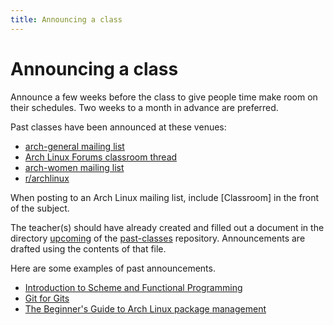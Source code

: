```yaml
---
title: Announcing a class
---
```


# Announcing a class

Announce a few weeks before the class to give people time make room on their schedules. Two weeks to a month in advance are preferred.

Past classes have been announced at these venues:

* [arch-general mailing list](https://lists.archlinux.org/listinfo/arch-general)
* [Arch Linux Forums classroom thread](https://bbs.archlinux.org/viewtopic.php?id=143671)
* [arch-women mailing list](https://lists.archlinux.org/listinfo/arch-women)
* [r/archlinux](https://www.reddit.com/r/archlinux/)

When posting to an Arch Linux mailing list, include [Classroom] in the front of the subject.

The teacher(s) should have already created and filled out a document in the directory [upcoming](https://github.com/archclassroom/past-classes/tree/master/upcoming) of the [past-classes](https://github.com/archclassroom/past-classes) repository. Announcements are drafted using the contents of that file.

Here are some examples of past announcements.

* [Introduction to Scheme and Functional Programming](https://bbs.archlinux.org/viewtopic.php?pid=1445591#p1445591)
* [Git for Gits](https://lists.archlinux.org/pipermail/arch-general/2016-July/041562.html)
* [The Beginner's Guide to Arch Linux package management](https://lists.archlinux.org/pipermail/arch-general/2017-May/043712.html)
